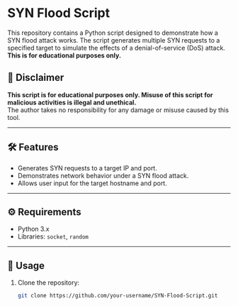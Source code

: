 # SYN Flood Script

This repository contains a Python script designed to demonstrate how a SYN flood attack works. The script generates multiple SYN requests to a specified target to simulate the effects of a denial-of-service (DoS) attack. **This is for educational purposes only.**

## 🚨 Disclaimer
**This script is for educational purposes only. Misuse of this script for malicious activities is illegal and unethical.**  
The author takes no responsibility for any damage or misuse caused by this tool.

---

## 🛠 Features
- Generates SYN requests to a target IP and port.
- Demonstrates network behavior under a SYN flood attack.
- Allows user input for the target hostname and port.

---

## ⚙️ Requirements
- Python 3.x
- Libraries: `socket`, `random`

---

## 🚀 Usage
1. Clone the repository:
   ```bash
   git clone https://github.com/your-username/SYN-Flood-Script.git
